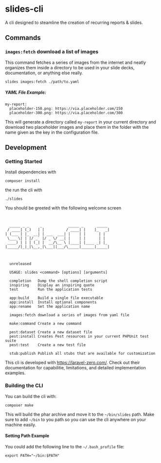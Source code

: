 # slides-cli

A cli designed to steamline the creation of recurring reports & slides.

## Commands

### `images:fetch` download a list of images

This command fetches a series of images from the internet and neatly organizes them inside a directory to be used in your slide decks, documentation, or anything else really.

```
slides images:fetch ./path/to.yaml
```

##### YAML File Example:
```
my-report:
  placeholder-150.png: https://via.placeholder.com/150
  placeholder-300.png: https://via.placeholder.com/300
```

This will generate a directory called `my-report` in your current directory and download two placeholder images and place them in the folder with the name given as the key in the configuration file.

## Development

### Getting Started
Install dependencies with

```
composer install
```

the run the cli with

```
./slides
```

You should be greeted with the following welcome screen
```

  
  _____ _ _     _            _____ _      _____ 
 / ____| (_)   | |          / ____| |    |_   _|
| (___ | |_  __| | ___  ___| |    | |      | |  
 \___ \| | |/ _` |/ _ \/ __| |    | |      | |  
 ____) | | | (_| |  __/\__ \ |____| |____ _| |_ 
|_____/|_|_|\__,_|\___||___/\_____|______|_____|
                                                
                                                

  unreleased

  USAGE: slides <command> [options] [arguments]

  completion   Dump the shell completion script
  inspiring    Display an inspiring quote
  test         Run the application tests

  app:build    Build a single file executable
  app:install  Install optional components
  app:rename   Set the application name

  images:fetch download a series of images from yaml file

  make:command Create a new command

  pest:dataset Create a new dataset file
  pest:install Creates Pest resources in your current PHPUnit test suite
  pest:test    Create a new test file

  stub:publish Publish all stubs that are available for customization
```

This cli is developed with https://laravel-zero.com/. Check out their documentation for capabilitie, limitations, and detailed implementation examples.

### Building the CLI
You can build the cli with:
```
composer make
```

This will build the phar archive and move it to the `~/bin/slides` path. Make sure to add `~/bin` to you path so you can use the cli anywhere on your machine easily.

#### Setting Path Example
You could add the following line to the `~/.bash_profile` file:

```
export PATH="~/bin:$PATH"
```